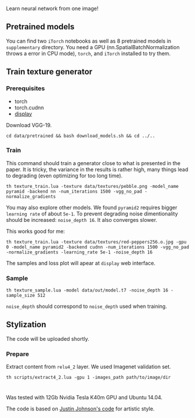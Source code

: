 Learn neural network from one image!

## Pretrained models
You can find two `iTorch` notebooks as well as 8 pretrained models in `supplementary` directory. You need a GPU (nn.SpatialBatchNormalization throws a error in CPU mode), `torch`, and `iTorch` installed to try them.

## Train texture generator

### Prerequisites
- torch
- torch.cudnn
- [display](https://github.com/szym/display)

Download VGG-19.
```
cd data/pretrained && bash download_models.sh && cd ../..
```

### Train

This command should train a generator close to what is presented in the paper. It is tricky, the variance in the results is rather high, many things lead to degrading (even optimizing for too long time). 
```
th texture_train.lua -texture data/textures/pebble.png -model_name pyramid -backend nn -num_iterations 1500 -vgg_no_pad -normalize_gradients
```

You may also explore other models. We found `pyramid2` requires bigger `learning rate` of about `5e-1`. To prevent degrading noise dimentionality should be increased: `noise_depth 16`. It also converges slower.

This works good for me: 
```
th texture_train.lua -texture data/textures/red-peppers256.o.jpg -gpu 0 -model_name pyramid2 -backend cudnn -num_iterations 1500 -vgg_no_pad -normalize_gradients -learning_rate 5e-1 -noise_depth 16
```

The samples and loss plot will apear at `display` web interface. 

### Sample

```
th texture_sample.lua -model data/out/model.t7 -noise_depth 16 -sample_size 512
```
`noise_depth`  should correspond to `noise_depth` used when training.

## Stylization

The code will be uploaded shortly.

### Prepare

Extract content from `relu4_2` layer. We used Imagenet validation set.
```
th scripts/extract4_2.lua -gpu 1 -images_path path/to/image/dir
```


#
Was tested with 12Gb Nvidia Tesla K40m GPU and Ubuntu 14.04. 


The code is based on [Justin Johnson's code](https://github.com/jcjohnson/neural-style) for artistic style. 